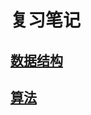 # 复习笔记

## [数据结构](https://github.com/zzycs/Note/blob/master/%E6%95%B0%E6%8D%AE%E7%BB%93%E6%9E%84/%E6%95%B0%E6%8D%AE%E7%BB%93%E6%9E%84.md)

## [算法](https://github.com/zzycs/Note/blob/master/%E7%AE%97%E6%B3%95/%E7%AE%97%E6%B3%95.md)
